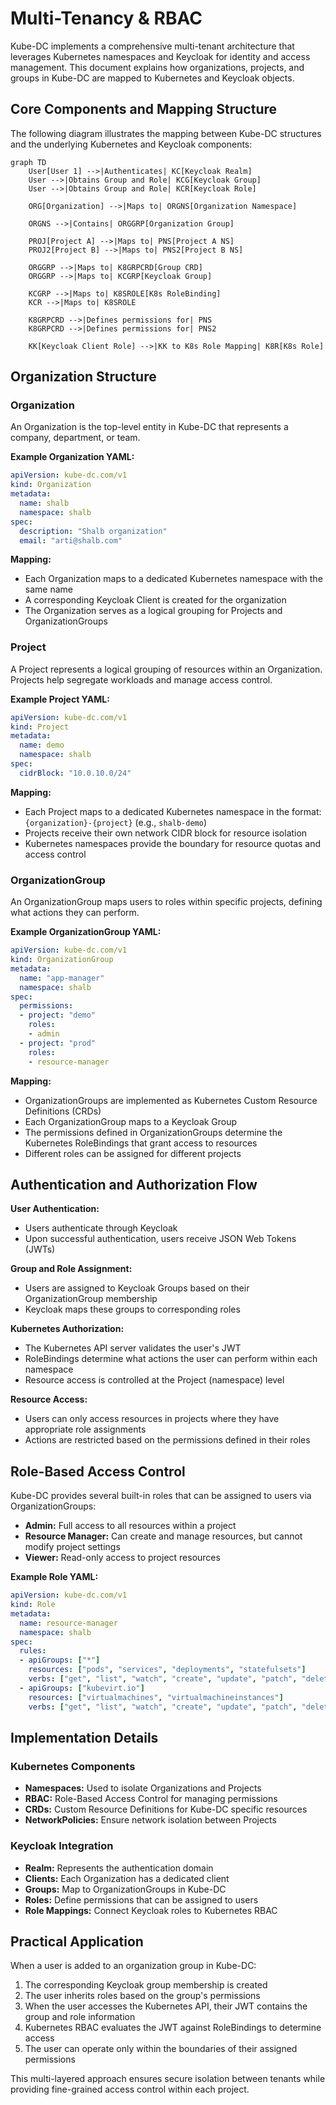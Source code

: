 # Multi-Tenancy & RBAC

Kube-DC implements a comprehensive multi-tenant architecture that leverages Kubernetes namespaces and Keycloak for identity and access management. This document explains how organizations, projects, and groups in Kube-DC are mapped to Kubernetes and Keycloak objects.

## Core Components and Mapping Structure

The following diagram illustrates the mapping between Kube-DC structures and the underlying Kubernetes and Keycloak components:

```mermaid
graph TD
    User[User 1] -->|Authenticates| KC[Keycloak Realm]
    User -->|Obtains Group and Role| KCG[Keycloak Group]
    User -->|Obtains Group and Role| KCR[Keycloak Role]
    
    ORG[Organization] -->|Maps to| ORGNS[Organization Namespace]
    
    ORGNS -->|Contains| ORGGRP[Organization Group]
    
    PROJ[Project A] -->|Maps to| PNS[Project A NS]
    PROJ2[Project B] -->|Maps to| PNS2[Project B NS]
    
    ORGGRP -->|Maps to| K8GRPCRD[Group CRD]
    ORGGRP -->|Maps to| KCGRP[Keycloak Group]
    
    KCGRP -->|Maps to| K8SROLE[K8s RoleBinding]
    KCR -->|Maps to| K8SROLE
    
    K8GRPCRD -->|Defines permissions for| PNS
    K8GRPCRD -->|Defines permissions for| PNS2

    KK[Keycloak Client Role] -->|KK to K8s Role Mapping| K8R[K8s Role]
```

## Organization Structure

### Organization

An Organization is the top-level entity in Kube-DC that represents a company, department, or team.

**Example Organization YAML:**

```yaml
apiVersion: kube-dc.com/v1
kind: Organization
metadata:
  name: shalb
  namespace: shalb
spec: 
  description: "Shalb organization"
  email: "arti@shalb.com"
```

**Mapping:**
- Each Organization maps to a dedicated Kubernetes namespace with the same name
- A corresponding Keycloak Client is created for the organization
- The Organization serves as a logical grouping for Projects and OrganizationGroups

### Project

A Project represents a logical grouping of resources within an Organization. Projects help segregate workloads and manage access control.

**Example Project YAML:**

```yaml
apiVersion: kube-dc.com/v1
kind: Project
metadata:
  name: demo
  namespace: shalb
spec:
  cidrBlock: "10.0.10.0/24"
```

**Mapping:**
- Each Project maps to a dedicated Kubernetes namespace in the format: `{organization}-{project}` (e.g., `shalb-demo`)
- Projects receive their own network CIDR block for resource isolation
- Kubernetes namespaces provide the boundary for resource quotas and access control

### OrganizationGroup

An OrganizationGroup maps users to roles within specific projects, defining what actions they can perform.

**Example OrganizationGroup YAML:**

```yaml
apiVersion: kube-dc.com/v1
kind: OrganizationGroup
metadata:
  name: "app-manager"
  namespace: shalb
spec:
  permissions:
  - project: "demo"
    roles:
    - admin
  - project: "prod"
    roles:
    - resource-manager
```

**Mapping:**

- OrganizationGroups are implemented as Kubernetes Custom Resource Definitions (CRDs)
- Each OrganizationGroup maps to a Keycloak Group
- The permissions defined in OrganizationGroups determine the Kubernetes RoleBindings that grant access to resources
- Different roles can be assigned for different projects

## Authentication and Authorization Flow

**User Authentication:**

   - Users authenticate through Keycloak
   - Upon successful authentication, users receive JSON Web Tokens (JWTs)

**Group and Role Assignment:**

   - Users are assigned to Keycloak Groups based on their OrganizationGroup membership
   - Keycloak maps these groups to corresponding roles

**Kubernetes Authorization:**

   - The Kubernetes API server validates the user's JWT
   - RoleBindings determine what actions the user can perform within each namespace
   - Resource access is controlled at the Project (namespace) level

**Resource Access:**

   - Users can only access resources in projects where they have appropriate role assignments
   - Actions are restricted based on the permissions defined in their roles

## Role-Based Access Control

Kube-DC provides several built-in roles that can be assigned to users via OrganizationGroups:

- **Admin:** Full access to all resources within a project
- **Resource Manager:** Can create and manage resources, but cannot modify project settings
- **Viewer:** Read-only access to project resources

**Example Role YAML:**

```yaml
apiVersion: kube-dc.com/v1
kind: Role
metadata:
  name: resource-manager
  namespace: shalb
spec:
  rules:
  - apiGroups: ["*"]
    resources: ["pods", "services", "deployments", "statefulsets"]
    verbs: ["get", "list", "watch", "create", "update", "patch", "delete"]
  - apiGroups: ["kubevirt.io"]
    resources: ["virtualmachines", "virtualmachineinstances"]
    verbs: ["get", "list", "watch", "create", "update", "patch", "delete"]
```

## Implementation Details

### Kubernetes Components

- **Namespaces:** Used to isolate Organizations and Projects
- **RBAC:** Role-Based Access Control for managing permissions
- **CRDs:** Custom Resource Definitions for Kube-DC specific resources
- **NetworkPolicies:** Ensure network isolation between Projects

### Keycloak Integration

- **Realm:** Represents the authentication domain
- **Clients:** Each Organization has a dedicated client
- **Groups:** Map to OrganizationGroups in Kube-DC
- **Roles:** Define permissions that can be assigned to users
- **Role Mappings:** Connect Keycloak roles to Kubernetes RBAC

## Practical Application

When a user is added to an organization group in Kube-DC:

1. The corresponding Keycloak group membership is created
2. The user inherits roles based on the group's permissions
3. When the user accesses the Kubernetes API, their JWT contains the group and role information
4. Kubernetes RBAC evaluates the JWT against RoleBindings to determine access
5. The user can operate only within the boundaries of their assigned permissions

This multi-layered approach ensures secure isolation between tenants while providing fine-grained access control within each project.
